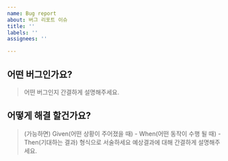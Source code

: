```yaml
---
name: Bug report
about: 버그 리포트 이슈
title: ''
labels: ''
assignees: ''

---
```


## 어떤 버그인가요?

> 어떤 버그인지 간결하게 설명해주세요. 

## 어떻게 해결 할건가요? 
> (가능하면) Given(어떤 상황이 주어졌을 때) - When(어떤 동작이 수행 될 때) - Then(기대하는 결과) 형식으로 서술하세요
> 예상결과에 대해 간결하게 설명해주세요.
